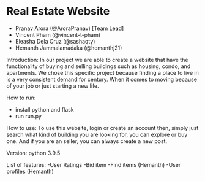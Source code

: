 # Real Estate Website
- Pranav Arora (@AroraPranav) [Team Lead]
- Vincent Pham (@vincent-t-pham)
- Eleasha Dela Cruz (@sashaqty)
- Hemanth Jammalamadaka (@hemanthj21)


Introduction: In our project we are able to create a website that have the functionality of buying and selling buildings such as housing, condo, and apartments. We chose this specific project because finding a place to live in is a very consistent demand for century. When it comes to moving because of your job or just starting a new life. 

How to run:
- install python and flask
- run run.py

How to use:
  To use this website, login or create an account then, simply just search what kind of building you are looking for, you can explore or buy one. And if you are an seller, you can always create a new post. 

Version: python 3.9.5

List of features:
-User Ratings 
-Bid item 
-Find items (Hemanth)
-User profiles (Hemanth)


